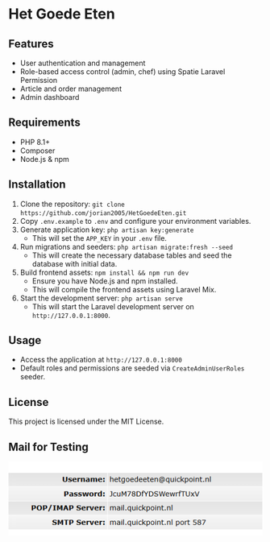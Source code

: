 # Het Goede Eten

## Features

- User authentication and management
- Role-based access control (admin, chef) using Spatie Laravel Permission
- Article and order management
- Admin dashboard

## Requirements

- PHP 8.1+
- Composer
- Node.js & npm

## Installation

1. Clone the repository: ``git clone https://github.com/jorian2005/HetGoedeEten.git``
2. Copy `.env.example` to `.env` and configure your environment variables.
3. Generate application key: ```php artisan key:generate```
   - This will set the `APP_KEY` in your `.env` file.
4. Run migrations and seeders: ```php artisan migrate:fresh --seed```
   - This will create the necessary database tables and seed the database with initial data.
5. Build frontend assets: ```npm install && npm run dev```
   - Ensure you have Node.js and npm installed.
   - This will compile the frontend assets using Laravel Mix.
6. Start the development server: ```php artisan serve```
   - This will start the Laravel development server on `http://127.0.0.1:8000`.

## Usage
- Access the application at `http://127.0.0.1:8000`
- Default roles and permissions are seeded via `CreateAdminUserRoles` seeder.

## License

This project is licensed under the MIT License.


## Mail for Testing
![Mail Testing Screenshot](img.png)
